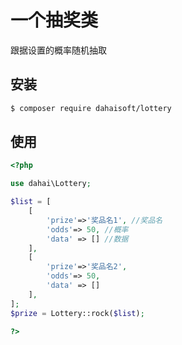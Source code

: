 # 一个抽奖类

跟据设置的概率随机抽取

## 安装

```bash
$ composer require dahaisoft/lottery
```

## 使用

```php
<?php

use dahai\Lottery;

$list = [
    [
        'prize'=>'奖品名1', //奖品名
        'odds'=> 50, //概率
        'data' => [] //数据
    ],
    [
        'prize'=>'奖品名2',
        'odds'=> 50,
        'data' => []
    ],
];
$prize = Lottery::rock($list);

?>
```
